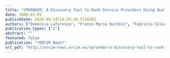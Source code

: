 ```yaml
---
title: "SPRANKER: A Discovery Tool to Rank Service Providers Using Quality of Experience"
date: 2008-01-01
publishDate: 2020-09-24T16:24:10.572830Z
authors: ["Domenico Laforenza", "Franco Maria Nardini", "Fabrizio Silvestri", "Gabriele Tolomei"]
publication_types: ["2"]
abstract: ""
featured: false
publication: "*ERCIM News*"
url_pdf: "http://ercim-news.ercim.eu/spranker-a-discovery-tool-to-rank-service-providers-using-quality-of-experience"
---
```


